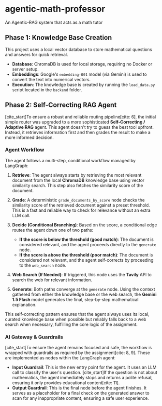 # agentic-math-professor
An Agentic-RAG system that acts as a math tutor

## Phase 1: Knowledge Base Creation

This project uses a local vector database to store mathematical questions and answers for quick retrieval.

-   **Database**: ChromaDB is used for local storage, requiring no Docker or server setup.
-   **Embeddings**: Google's `embedding-001` model (via Gemini) is used to convert the text into numerical vectors.
-   **Execution**: The knowledge base is created by running the `load_data.py` script located in the `backend` folder.

## Phase 2: Self-Correcting RAG Agent

[cite_start]To ensure a robust and reliable routing pipeline[cite: 6], the initial simple router was upgraded to a more sophisticated **Self-Correcting / Adaptive RAG** agent. This agent doesn't try to guess the best tool upfront. Instead, it retrieves information first and then grades the result to make a more informed decision.

### Agent Workflow

The agent follows a multi-step, conditional workflow managed by LangGraph:

1.  **Retrieve**: The agent always starts by retrieving the most relevant document from the local **ChromaDB** knowledge base using vector similarity search. This step also fetches the similarity score of the document.

2.  **Grade**: A deterministic `grade_documents_by_score` node checks the similarity score of the retrieved document against a preset threshold. This is a fast and reliable way to check for relevance without an extra LLM call.

3.  **Decide (Conditional Branching)**: Based on the score, a conditional edge routes the agent down one of two paths:
    * **If the score is below the threshold (good match)**: The document is considered relevant, and the agent proceeds directly to the `generate` node.
    * **If the score is above the threshold (poor match)**: The document is considered not relevant, and the agent self-corrects by proceeding to the `web_search` node.

4.  **Web Search (If Needed)**: If triggered, this node uses the **Tavily** API to search the web for relevant information.

5.  **Generate**: Both paths converge at the `generate` node. Using the context gathered from either the knowledge base or the web search, the **Gemini 1.5 Flash** model generates the final, step-by-step mathematical explanation.

This self-correcting pattern ensures that the agent always uses its local, curated knowledge base when possible but reliably falls back to a web search when necessary, fulfilling the core logic of the assignment.

### AI Gateway & Guardrails

[cite_start]To ensure the agent remains focused and safe, the workflow is wrapped with guardrails as required by the assignment[cite: 8, 9]. These are implemented as nodes within the LangGraph agent:

* **Input Guardrail**: This is the new entry point for the agent. It uses an LLM call to classify the user's question. [cite_start]If the question is not about mathematics, the agent immediately stops and returns a polite refusal, ensuring it only provides educational content[cite: 11].
* **Output Guardrail**: This is the final node before the agent finishes. It serves as a placeholder for a final check on the generated answer to scan for any inappropriate content, ensuring a safe user experience.